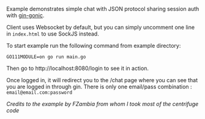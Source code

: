 Example demonstrates simple chat with JSON protocol sharing session auth with [gin-gonic](https://github.com/gin-gonic/gin).

Client uses Websocket by default, but you can simply uncomment one line in `index.html` to use SockJS instead. 

To start example run the following command from example directory:

```
GO111MODULE=on go run main.go
```

Then go to http://localhost:8080/login to see it in action.

Once logged in, it will redirect you to the /chat page where you can see that you are logged in through gin.
There is only one email/pass combination : `email@email.com:password`

[gin-gonic]: https://github.com/gin-gonic/gin

_Credits to the example by FZambia from whom I took most of the centrifuge code_